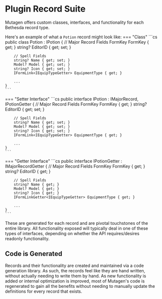# Plugin Record Suite
Mutagen offers custom classes, interfaces, and functionality for each Bethesda record type. 

Here's an example of what a `Potion` record might look like:
=== "Class"
    ```cs
    public class Potion : IPotion
    {
        // Major Record Fields
        FormKey FormKey { get; }
        string? EditorID { get; set; }

        // Spell Fields
        string? Name { get; set; }
        Model? Model { get; set; }
        string? Icon { get; set; }
        IFormLink<IEquipTypeGetter> EquipmentType { get; }
    
        ...
    }
    ```
=== "Setter Interface"
    ```cs
    public interface IPotion : IMajorRecord, IPotionGetter
    {
        // Major Record Fields
        FormKey FormKey { get; }
        string? EditorID { get; set; }

        // Spell Fields
        string? Name { get; set; }
        Model? Model { get; set; }
        string? Icon { get; set; }
        IFormLink<IEquipTypeGetter> EquipmentType { get; }
    
        ...
    }
    ```

=== "Getter Interface"
    ```cs
    public interface IPotionGetter : IMajorRecordGetter
    {
        // Major Record Fields
        FormKey FormKey { get; }
        string? EditorID { get; }

        // Spell Fields
        string? Name { get; }
        Model? Model { get; }
        string? Icon { get; }
        IFormLinkGetter<IEquipTypeGetter> EquipmentType { get; }
    
        ...
    }
    ```


These are generated for each record and are pivotal touchstones of the entire library.  All functionality exposed will typically deal in one of these types of interfaces, depending on whether the API requires/desires readonly functionality.  

## Code is Generated
Records and their functionality are created and maintained via a code generation library.  As such, the records feel like they are hand written, without actually needing to write them by hand.  As new functionality is added or internal optimization is improved, most of Mutagen's code is regenerated to gain all the benefits without needing to manually update the definitions for every record that exists. 
